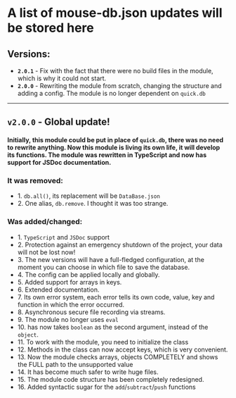 # A list of mouse-db.json updates will be stored here
## Versions:
- **`2.0.1`** - Fix with the fact that there were no build files in the module, which is why it could not start.
- **`2.0.0`** - Rewriting the module from scratch, changing the structure and adding a config. The module is no longer dependent on `quick.db`
---
## **`v2.0.0`** - Global update!
#### Initially, this module could be put in place of `quick.db`, there was no need to rewrite anything. Now this module is living its own life, it will develop its functions. The module was rewritten in **TypeScript** and now has support for **JSDoc** documentation.
### It was removed:
- 1\. `db.all()`, its replacement will be `DataBase.json`
- 2\. One alias, `db.remove`. I thought it was too strange.
### Was added/changed:
- 1\. `TypeScript` and `JSDoc` support
- 2\. Protection against an emergency shutdown of the project, your data will not be lost now!
- 3\. The new versions will have a full-fledged configuration, at the moment you can choose in which file to save the database.
- 4\. The config can be applied locally and globally.
- 5\. Added support for arrays in keys.
- 6\. Extended documentation.
- 7\. Its own error system, each error tells its own code, value, key and function in which the error occurred.
- 8\. Asynchronous secure file recording via streams.
- 9\. The module no longer uses `eval`
- 10\. has now takes `boolean` as the second argument, instead of the `object`.
- 11\. To work with the module, you need to initialize the class
- 12\. Methods in the class can now accept keys, which is very convenient.
- 13\. Now the module checks arrays, objects COMPLETELY and shows the FULL path to the unsupported value
- 14\. It has become much safer to write huge files.
- 15\. The module code structure has been completely redesigned.
- 16\. Added syntactic sugar for the `add`/`subtract`/`push` functions
